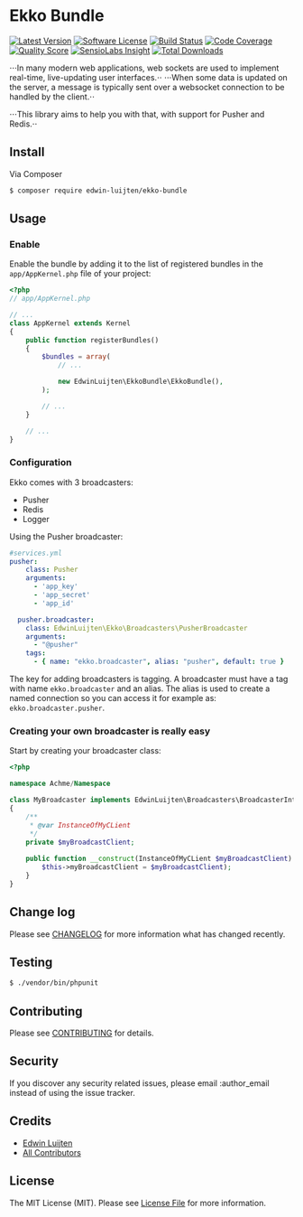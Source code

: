 # Ekko Bundle

[![Latest Version](https://img.shields.io/github/release/edwin-luijten/ekko-bundle.svg?style=flat)](https://github.com/Edwin-Luijten/ekko-bundle/releases)
[![Software License](https://img.shields.io/badge/license-MIT-brightgreen.svg?style=flat-square)](LICENSE.md)
[![Build Status](https://img.shields.io/travis/Edwin-Luijten/ekko-bundle/master.svg?style=flat-square)](https://travis-ci.org/Edwin-Luijten/ekko-bundle)
[![Code Coverage](https://img.shields.io/scrutinizer/coverage/g/Edwin-Luijten/ekko-bundle.svg?style=flat-square)](https://scrutinizer-ci.com/g/Edwin-Luijten/ekko-bundle/?branch=master)
[![Quality Score](https://img.shields.io/scrutinizer/g/Edwin-Luijten/ekko-bundle.svg?style=flat-square)](https://scrutinizer-ci.com/g/Edwin-Luijten/ekko-bundle/?branch=master)
[![SensioLabs Insight](https://img.shields.io/sensiolabs/i/c2f65cee-102d-4066-ba1f-311e01d9f03f.svg?maxAge=2592000)](https://insight.sensiolabs.com/projects/c2f65cee-102d-4066-ba1f-311e01d9f03f)
[![Total Downloads](https://img.shields.io/packagist/dt/edwin-luijten/ekko-bundle.svg?style=flat-square)](https://packagist.org/packages/edwin-luijten/ekko-bundle)

⋅⋅⋅In many modern web applications, web sockets are used to implement real-time, live-updating user interfaces.⋅⋅
⋅⋅⋅When some data is updated on the server, a message is typically sent over a websocket connection to be handled by the client.⋅⋅

⋅⋅⋅This library aims to help you with that, with support for Pusher and Redis.⋅⋅

## Install

Via Composer

``` bash
$ composer require edwin-luijten/ekko-bundle
```

## Usage

### Enable ###
Enable the bundle by adding it to the list of registered bundles
in the `app/AppKernel.php` file of your project:

```php
<?php
// app/AppKernel.php

// ...
class AppKernel extends Kernel
{
    public function registerBundles()
    {
        $bundles = array(
            // ...

            new EdwinLuijten\EkkoBundle\EkkoBundle(),
        );

        // ...
    }

    // ...
}
```

### Configuration ###

Ekko comes with 3 broadcasters:

- Pusher
- Redis
- Logger

Using the Pusher broadcaster:
```yaml 
#services.yml
pusher:
    class: Pusher
    arguments:
      - 'app_key'
      - 'app_secret'
      - 'app_id'

  pusher.broadcaster:
    class: EdwinLuijten\Ekko\Broadcasters\PusherBroadcaster
    arguments:
      - "@pusher"
    tags:
      - { name: "ekko.broadcaster", alias: "pusher", default: true }
```

The key for adding broadcasters is tagging. A broadcaster must have a tag with name `ekko.broadcaster` and an alias.
The alias is used to create a named connection so you can access it for example as: `ekko.broadcaster.pusher`.

### Creating your own broadcaster is really easy
Start by creating your broadcaster class:
```php
<?php

namespace Achme/Namespace

class MyBroadcaster implements EdwinLuijten\Broadcasters\BroadcasterInterface 
{
    /**
     * @var InstanceOfMyCLient
     */
    private $myBroadcastClient;
    
    public function __construct(InstanceOfMyCLient $myBroadcastClient) {
        $this->myBroadcastClient = $myBroadcastClient);
    }
}

```

## Change log

Please see [CHANGELOG](CHANGELOG.md) for more information what has changed recently.

## Testing

``` bash
$ ./vendor/bin/phpunit
```

## Contributing

Please see [CONTRIBUTING](CONTRIBUTING.md) for details.

## Security

If you discover any security related issues, please email :author_email instead of using the issue tracker.

## Credits

- [Edwin Luijten](https://github.com/Edwin-Luijten)
- [All Contributors](https://github.com/Edwin-Luijten/Ekki/graphs/contributors)

## License

The MIT License (MIT). Please see [License File](LICENSE.md) for more information.